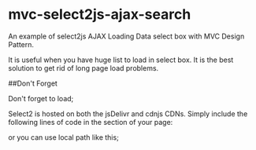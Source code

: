 # mvc-select2js-ajax-search

An example of select2js AJAX Loading Data select box with MVC Design Pattern.

It is useful when you have huge list to load in select box. It is the best solution to get rid of long page load problems.

##Don't Forget

Don't forget to load;

Select2 is hosted on both the jsDelivr and cdnjs CDNs. Simply include the following lines of code in the <head> section of your page:

<link href="https://cdn.jsdelivr.net/npm/select2@4.1.0-rc.0/dist/css/select2.min.css" rel="stylesheet" />

<script src="https://cdn.jsdelivr.net/npm/select2@4.1.0-rc.0/dist/js/select2.min.js"></script>

or you can use local path like this;

<link href="path/to/select2.min.css" rel="stylesheet" />
<script src="path/to/select2.min.js"></script>


